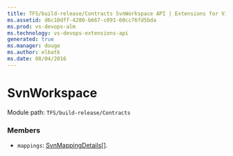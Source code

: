 ```yaml
---
title: TFS/build-release/Contracts SvnWorkspace API | Extensions for Visual Studio Team Services
ms.assetid: d6c10dff-4280-b667-c091-60cc76fd5bda
ms.prod: vs-devops-alm
ms.technology: vs-devops-extensions-api
generated: true
ms.manager: douge
ms.author: elbatk
ms.date: 08/04/2016
---
```


# SvnWorkspace

Module path: `TFS/build-release/Contracts`


### Members

* `mappings`: [SvnMappingDetails](./SvnMappingDetails.md)[]. 

